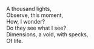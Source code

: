 A thousand lights,  
Observe, this moment,  
How, I wonder?  
Do they see what I see?  
Dimensions, a void, with specks,  
Of life.
